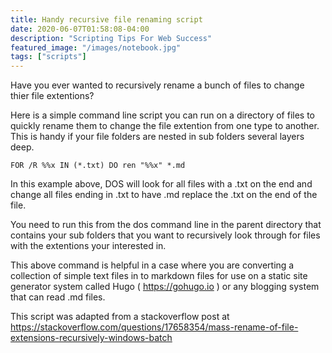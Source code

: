 ```yaml
---
title: Handy recursive file renaming script
date: 2020-06-07T01:58:08-04:00
description: "Scripting Tips For Web Success"
featured_image: "/images/notebook.jpg"
tags: ["scripts"]
---
```


Have you ever wanted to recursively rename a bunch of files to change thier file extentions?

Here is a simple command line script you can run on a directory of files to quickly rename them to change the file extention from one type to another. This is handy if your file folders are nested in sub folders several layers deep.

```
FOR /R %%x IN (*.txt) DO ren "%%x" *.md
```

In this example above, DOS will look for all files with a .txt on the end and change all files ending in .txt to have .md replace the .txt on the end of the file.

You need to run this from the dos command line in the parent directory that contains your sub folders that you want to recursively look through for files with the extentions your interested in.

This above command is helpful in a case where you are converting a collection of simple text files in to markdown files for use on a static site generator system called Hugo ( https://gohugo.io ) or any blogging system that can read .md files.

This script was adapted from a stackoverflow post at https://stackoverflow.com/questions/17658354/mass-rename-of-file-extensions-recursively-windows-batch

